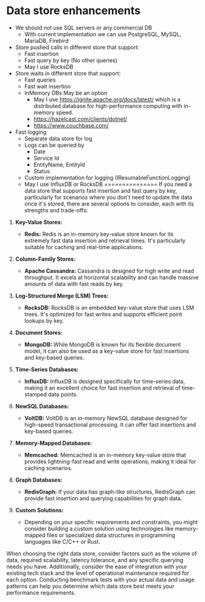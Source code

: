 ﻿# Data store enhancements
* We should not use SQL servers or any commercial DB
	* With current implementation we can use PostgreSQL, MySQL, MariaDB, Firebird
* Store pushed calls in different store that support:
	* Fast insertion
	* Fast query by key (No other queries)
	* May I use RocksDB
* Store waits in different store that support:
	* Fast queries 
	* Fast wait insertion
	* InMemory DBs May be an option
		* May I use https://ignite.apache.org/docs/latest/ which is a distributed database for high-performance computing with in-memory speed.
		* https://hazelcast.com/clients/dotnet/
		* https://www.couchbase.com/
* Fast logging
	* Separate data store for log
	* Logs can be queried by
		* Date
		* Service Id
		* EntityName, EntityId
		* Status
	* Custom implementation for logging (IResumableFunctionLogging)
	* May I use InfluxDB or RocksDB
===============
If you need a data store that supports fast insertion and fast query by key, particularly for scenarios where you don't need to update the data once it's stored, there are several options to consider, each with its strengths and trade-offs:

1. **Key-Value Stores:**
    - **Redis:** Redis is an in-memory key-value store known for its extremely fast data insertion and retrieval times. It's particularly suitable for caching and real-time applications.

2. **Column-Family Stores:**
    - **Apache Cassandra:** Cassandra is designed for high write and read throughput. It excels at horizontal scalability and can handle massive amounts of data with fast reads by key.

3. **Log-Structured Merge (LSM) Trees:**
    - **RocksDB:** RocksDB is an embedded key-value store that uses LSM trees. It's optimized for fast writes and supports efficient point lookups by key.

4. **Document Stores:**
    - **MongoDB:** While MongoDB is known for its flexible document model, it can also be used as a key-value store for fast insertions and key-based queries.

5. **Time-Series Databases:**
    - **InfluxDB:** InfluxDB is designed specifically for time-series data, making it an excellent choice for fast insertion and retrieval of time-stamped data points.

6. **NewSQL Databases:**
    - **VoltDB:** VoltDB is an in-memory NewSQL database designed for high-speed transactional processing. It can offer fast insertions and key-based queries.

7. **Memory-Mapped Databases:**
    - **Memcached:** Memcached is an in-memory key-value store that provides lightning-fast read and write operations, making it ideal for caching scenarios.

8. **Graph Databases:**
    - **RedisGraph:** If your data has graph-like structures, RedisGraph can provide fast insertion and querying capabilities for graph data.

9. **Custom Solutions:**
    - Depending on your specific requirements and constraints, you might consider building a custom solution using technologies like memory-mapped files or specialized data structures in programming languages like C/C++ or Rust.

When choosing the right data store, consider factors such as the volume of data, required scalability, latency tolerance, and any specific querying needs you have. Additionally, consider the ease of integration with your existing tech stack and the level of operational maintenance required for each option. Conducting benchmark tests with your actual data and usage patterns can help you determine which data store best meets your performance requirements.